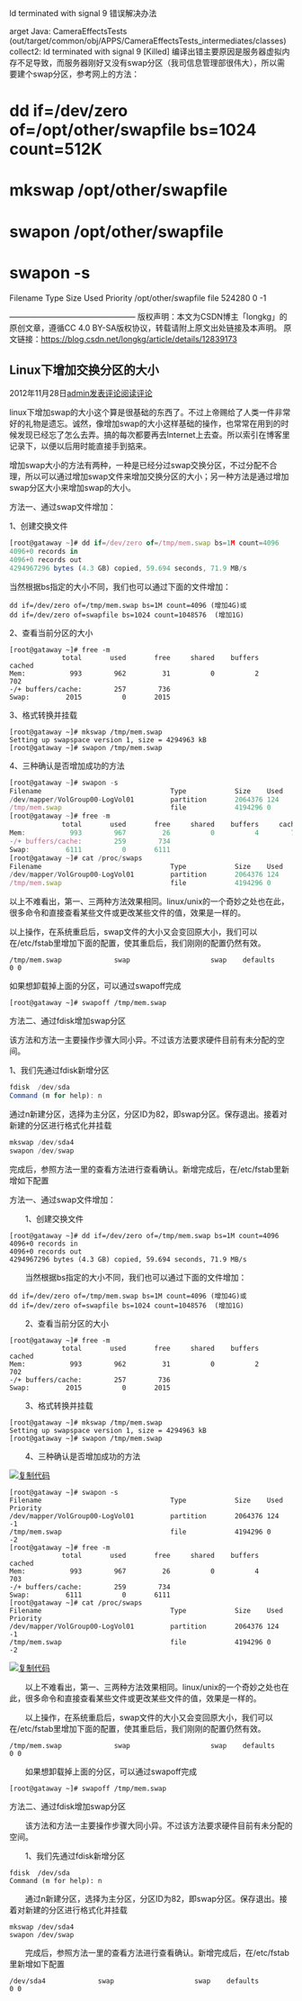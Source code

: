 ld terminated with signal 9 错误解决办法





arget Java: CameraEffectsTests (out/target/common/obj/APPS/CameraEffectsTests_intermediates/classes)
collect2: ld terminated with signal 9 [Killed]
编译出错主要原因是服务器虚拟内存不足导致，而服务器刚好又没有swap分区（我司信息管理部很伟大），所以需要建个swap分区，参考网上的方法：
# dd if=/dev/zero of=/opt/other/swapfile bs=1024 count=512K
# mkswap /opt/other/swapfile
# swapon /opt/other/swapfile
# swapon -s

Filename                Type        Size    Used    Priority
/opt/other/swapfile                     file        524280    0    -1

————————————————
版权声明：本文为CSDN博主「longkg」的原创文章，遵循CC 4.0 BY-SA版权协议，转载请附上原文出处链接及本声明。
原文链接：https://blog.csdn.net/longkg/article/details/12839173







## Linux下增加交换分区的大小

2012年11月28日[admin](http://www.361way.com/author/admin)[发表评论](http://www.361way.com/increase-swap/1957.html#respond)[阅读评论](http://www.361way.com/increase-swap/1957.html#comments)

linux下增加swap的大小这个算是很基础的东西了。不过上帝赐给了人类一件非常好的礼物是遗忘。诚然，像增加swap的大小这样基础的操作，也常常在用到的时候发现已经忘了怎么去弄。搞的每次都要再去Internet上去查。所以索引在博客里记录下，以便以后用时能直接手到掂来。

增加swap大小的方法有两种，一种是已经分过swap交换分区，不过分配不合理，所以可以通过增加swap文件来增加交换分区的大小；另一种方法是通过增加swap分区大小来增加swap的大小。

方法一、通过swap文件增加：



1、创建交换文件





```js
[root@gataway ~]# dd if=/dev/zero of=/tmp/mem.swap bs=1M count=4096
4096+0 records in
4096+0 records out
4294967296 bytes (4.3 GB) copied, 59.694 seconds, 71.9 MB/s
```

当然根据bs指定的大小不同，我们也可以通过下面的文件增加：









```bsh
dd if=/dev/zero of=/tmp/mem.swap bs=1M count=4096 (增加4G)或
dd if=/dev/zero of=swapfile bs=1024 count=1048576  (增加1G) 
```

2、查看当前分区的大小









```
[root@gataway ~]# free -m
             total       used       free     shared    buffers     cached
Mem:           993        962         31          0          2        702
-/+ buffers/cache:        257        736
Swap:         2015          0       2015
```

3、格式转换并挂载









```bsh
[root@gataway ~]# mkswap /tmp/mem.swap
Setting up swapspace version 1, size = 4294963 kB
[root@gataway ~]# swapon /tmp/mem.swap 
```

4、三种确认是否增加成功的方法









```js
[root@gataway ~]# swapon -s
Filename                                Type            Size    Used    Priority
/dev/mapper/VolGroup00-LogVol01         partition       2064376 124     -1
/tmp/mem.swap                           file            4194296 0       -2
[root@gataway ~]# free -m
             total       used       free     shared    buffers     cached
Mem:           993        967         26          0          4        703
-/+ buffers/cache:        259        734
Swap:         6111          0       6111
[root@gataway ~]# cat /proc/swaps
Filename                                Type            Size    Used    Priority
/dev/mapper/VolGroup00-LogVol01         partition       2064376 124     -1
/tmp/mem.swap                           file            4194296 0       -2
```

以上不难看出，第一、三两种方法效果相同。linux/unix的一个奇妙之处也在此，很多命令和直接查看某些文件或更改某些文件的值，效果是一样的。





以上操作，在系统重启后，swap文件的大小又会变回原大小，我们可以在/etc/fstab里增加下面的配置，使其重启后，我们刚刚的配置仍然有效。



```
/tmp/mem.swap             swap                    swap    defaults        0 0
```

如果想卸载掉上面的分区，可以通过swapoff完成

```
[root@gataway ~]# swapoff /tmp/mem.swap 
```



方法二、通过fdisk增加swap分区



该方法和方法一主要操作步骤大同小异。不过该方法要求硬件目前有未分配的空间。

1、我们先通过fdisk新增分区



```js
fdisk  /dev/sda
Command (m for help): n
```

通过n新建分区，选择为主分区，分区ID为82，即swap分区。保存退出。接着对新建的分区进行格式化并挂载

```js
mkswap /dev/sda4
swapon /dev/swap
```



完成后，参照方法一里的查看方法进行查看确认。新增完成后，在/etc/fstab里新增如下配置



















方法一、通过swap文件增加：

　　1、创建交换文件

```
[root@gataway ~]# dd if=/dev/zero of=/tmp/mem.swap bs=1M count=4096
4096+0 records in
4096+0 records out
4294967296 bytes (4.3 GB) copied, 59.694 seconds, 71.9 MB/s
```

　　当然根据bs指定的大小不同，我们也可以通过下面的文件增加：

```
dd if=/dev/zero of=/tmp/mem.swap bs=1M count=4096 (增加4G)或
dd if=/dev/zero of=swapfile bs=1024 count=1048576  (增加1G) 
```

　　2、查看当前分区的大小

```
[root@gataway ~]# free -m
             total       used       free     shared    buffers     cached
Mem:           993        962         31          0          2        702
-/+ buffers/cache:        257        736
Swap:         2015          0       2015
```

　　3、格式转换并挂载

```
[root@gataway ~]# mkswap /tmp/mem.swap
Setting up swapspace version 1, size = 4294963 kB
[root@gataway ~]# swapon /tmp/mem.swap 
```

　　4、三种确认是否增加成功的方法

[![复制代码](https://common.cnblogs.com/images/copycode.gif)](javascript:void(0);)

```
[root@gataway ~]# swapon -s
Filename                                Type            Size    Used    Priority
/dev/mapper/VolGroup00-LogVol01         partition       2064376 124     -1
/tmp/mem.swap                           file            4194296 0       -2
[root@gataway ~]# free -m
             total       used       free     shared    buffers     cached
Mem:           993        967         26          0          4        703
-/+ buffers/cache:        259        734
Swap:         6111          0       6111
[root@gataway ~]# cat /proc/swaps
Filename                                Type            Size    Used    Priority
/dev/mapper/VolGroup00-LogVol01         partition       2064376 124     -1
/tmp/mem.swap                           file            4194296 0       -2
```

[![复制代码](https://common.cnblogs.com/images/copycode.gif)](javascript:void(0);)

　　以上不难看出，第一、三两种方法效果相同。linux/unix的一个奇妙之处也在此，很多命令和直接查看某些文件或更改某些文件的值，效果是一样的。

 

　　以上操作，在系统重启后，swap文件的大小又会变回原大小，我们可以在/etc/fstab里增加下面的配置，使其重启后，我们刚刚的配置仍然有效。

```
/tmp/mem.swap             swap                    swap    defaults        0 0
```

　　如果想卸载掉上面的分区，可以通过swapoff完成

```
[root@gataway ~]# swapoff /tmp/mem.swap 
```

 

方法二、通过fdisk增加swap分区

　　该方法和方法一主要操作步骤大同小异。不过该方法要求硬件目前有未分配的空间。

　　1、我们先通过fdisk新增分区

```
fdisk  /dev/sda
Command (m for help): n
```

　　通过n新建分区，选择为主分区，分区ID为82，即swap分区。保存退出。接着对新建的分区进行格式化并挂载

```
mkswap /dev/sda4
swapon /dev/swap
```

　　完成后，参照方法一里的查看方法进行查看确认。新增完成后，在/etc/fstab里新增如下配置

```
/dev/sda4             swap                    swap    defaults        0 0
```

 